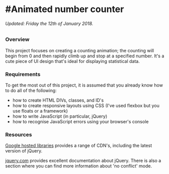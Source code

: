 #Animated number counter
===================================
###### Updated: Friday the 12th of January 2018.


### Overview
This project focuses on creating a counting animation; the counting will begin from 0 and then rapidly climb up and stop at a specified number. It's a cute piece of UI design that's ideal for displaying statistical data.

### Requirements
To get the most out of this project, it is assumed that you already know how to do all of the following: 
- how to create HTML DIVs, classes, and ID's
- how to create responsive layouts using CSS (I've used flexbox but you use floats or a framework)
- how to write JavaScript (in particular, jQuery)
- how to recognise JavaScript errors using your browser's console

### Resources

[Google hosted libraries](https://developers.google.com/speed/libraries/)
 provides a range of CDN's, including the latest version of jQuery.

[jquery.com](http://jquery.com/)
 provides excellent documentation about jQuery. There is also a section where you can find more information about 'no conflict' mode.